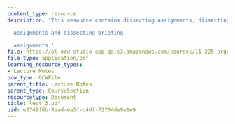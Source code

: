 ```yaml
---
content_type: resource
description: 'This resource contains dissecting assignments, dissecting memo

  assignments and dissecting briefing

  assignments.'
file: https://ol-ocw-studio-app-qa.s3.amazonaws.com/courses/11-225-argumentation-and-communication-fall-2006/e2749f8b8aadea3fc4df72704de9e1e9_lect_3.pdf
file_type: application/pdf
learning_resource_types:
- Lecture Notes
ocw_type: OCWFile
parent_title: Lecture Notes
parent_type: CourseSection
resourcetype: Document
title: lect_3.pdf
uid: e2749f8b-8aad-ea3f-c4df-72704de9e1e9
---
```

